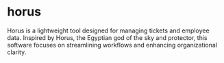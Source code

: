 # horus
Horus is a lightweight tool designed for managing tickets and employee data. Inspired by Horus, the Egyptian god of the sky and protector, this software focuses on streamlining workflows and enhancing organizational clarity.
